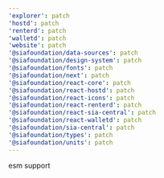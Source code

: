 ```yaml
---
'explorer': patch
'hostd': patch
'renterd': patch
'walletd': patch
'website': patch
'@siafoundation/data-sources': patch
'@siafoundation/design-system': patch
'@siafoundation/fonts': patch
'@siafoundation/next': patch
'@siafoundation/react-core': patch
'@siafoundation/react-hostd': patch
'@siafoundation/react-icons': patch
'@siafoundation/react-renterd': patch
'@siafoundation/react-sia-central': patch
'@siafoundation/react-walletd': patch
'@siafoundation/sia-central': patch
'@siafoundation/types': patch
'@siafoundation/units': patch
---
```


esm support
